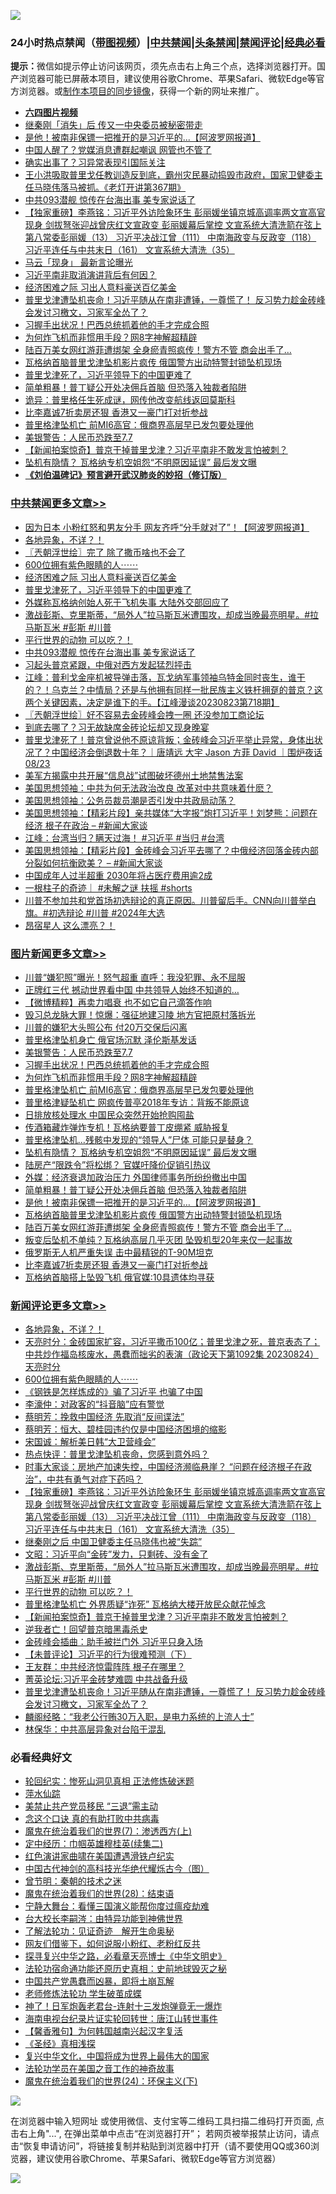 ![](https://raw.githubusercontent.com/jsvpn/jsproxy/dev/64photo/fqnews-qr.jpg)

<div id="tt">
<h3>24小时热点禁闻（<a href="https://aaa.v2dns.tk/?QAjUl=BgRp5UNKRn&T5Vk=fPVH&Q59Ab=WxGE" target="_blank">带图视频</a>）|<a href="#%E4%B8%AD%E5%85%B1%E7%A6%81%E9%97%BB%E6%9B%B4%E5%A4%9A%E6%96%87%E7%AB%A0">中共禁闻</a>|<a href="#%E5%9B%BE%E7%89%87%E6%96%B0%E9%97%BB%E6%9B%B4%E5%A4%9A%E6%96%87%E7%AB%A0">头条禁闻</a>|<a href="#%E6%96%B0%E9%97%BB%E8%AF%84%E8%AE%BA%E6%9B%B4%E5%A4%9A%E6%96%87%E7%AB%A0">禁闻评论|<a href="#%E5%BF%85%E7%9C%8B%E7%BB%8F%E5%85%B8%E5%A5%BD%E6%96%87">经典必看</a></h3>
<div><b>提示：</b>微信如提示停止访问该网页，须先点击右上角三个点，选择浏览器打开。国产浏览器可能已屏蔽本项目，建议使用谷歌Chrome、苹果Safari、微软Edge等官方浏览器。或<a href="%E5%88%B6%E4%BD%9Cgit%E7%A6%81%E9%97%BB%E9%95%9C%E5%83%8F.md">制作本项目的同步镜像</a>，获得一个新的网址来推广。</div>
<ul>
<li><b><a href="http://d2.v2rss.gq/64.mp4" target="_blank">六四图片视频</a></b></li>
<li><a href="/baitai/20230824/1924651.md">继秦刚「消失」后 传又一中央委员被秘密带走</a></li>
<li><a href="/topimagenews/20230824/1924639.md">是他！被南非保镖一把推开的是习近平的...【阿波罗网报道】</a></li>
<li><a href="/baitai/20230824/1924592.md">中国人醒了？党媒消息遭群起嘲讽 网管也不管了</a></li>
<li><a href="/baitai/20230824/1924675.md">确实出事了？习异常表现引国际关注</a></li>
<li><a href="/sohnews/20230824/1924557.md">王小洪吸取普里戈任教训造反到底，霸州灾民暴动捣毁市政府，国家卫健委主任马晓伟落马被抓。《老灯开讲第367期》</a></li>
<li><a href="/cbnews/20230824/1924614.md">中共093潜舰 惊传在台海出事 美专家说话了</a></li>
<li><a href="/comments/20230824/1924711.md">【独家重磅】李燕铭：习近平外访险象环生 彭丽媛坐镇京城高调率两文宣高官现身 剑拔弩张迎战曾庆红文宣政变 彭丽媛幕后掌控 文宣系统大清洗箭在弦上 第八常委彭丽媛（13） 习近平决战江曾（111） 中南海政变与反政变（118） 习近平连任与中共末日（161） 文宣系统大清洗（35）</a></li>
<li><a href="/baitai/20230824/1924661.md">马云「现身」 最新言论曝光</a></li>
<li><a href="/ssgc/20230824/1924687.md">习近平南非取消演讲背后有何因？</a></li>
<li><a href="/cbnews/20230825/1924823.md">经济困难之际 习出人意料豪送百亿美金</a></li>
<li><a href="/comments/20230824/1924524.md">普里戈津遭坠机丧命！习近平随从在南非遭锤，一尊慌了！ 反习势力趁金砖峰会发讨习檄文，习家军全怂了？</a></li>
<li><a href="/topimagenews/20230825/1924854.md">习握手出状况！巴西总统抓着他的手才完成合照</a></li>
<li><a href="/topimagenews/20230825/1924821.md">为何炸飞机而非惯用手段？网8字神解超精辟</a></li>
<li><a href="/topimagenews/20230824/1924622.md">陆百万美女网红游菲遭绑架 全身瘀青照疯传！警方不管 商会出手了…</a></li>
<li><a href="/topimagenews/20230824/1924623.md">瓦格纳首脑普里戈津坠机影片疯传 俄国警方出动特警封锁坠机现场</a></li>
<li><a href="/cbnews/20230825/1924822.md">普里戈津死了，习近平领导下的中国更难了</a></li>
<li><a href="/topimagenews/20230824/1924692.md">简单粗暴！普丁疑公开处决佣兵首脑 但恐落入独裁者陷阱</a></li>
<li><a href="/topimagenews/20230824/1924531.md">诡异：普里格任生死成谜，网传他改变航线返回莫斯科</a></li>
<li><a href="/topimagenews/20230824/1924588.md">比李嘉诚7折卖房还狠 香港又一豪门打对折参战</a></li>
<li><a href="/topimagenews/20230825/1924781.md">普里格津坠机亡 前MI6高官：俄商界高层早已发包要处理他</a></li>
<li><a href="/topimagenews/20230825/1924855.md">美银警告：人民币恐跌至7.7</a></li>
<li><a href="/comments/20230824/1924680.md">【新闻拍案惊奇】普京干掉普里戈津？习近平南非不敢发言怕被刺？</a></li>
<li><a href="/topimagenews/20230824/1924744.md">坠机有隐情？ 瓦格纳专机空姐怨“不明原因延误” 最后发文曝</a></li>
<li><b><a href="/comments/20200207/1272816.md" target="_blank">《刘伯温碑记》预言避开武汉肺炎的妙招（修订版）</a></b></li>
</ul>
</div>

<div class="catlist">
<h3><a href="/cbnews/" target="_blank">中共禁闻</a><span><a href="/cbnews/" target="_blank" rel="nofollow">更多文章>></a></span></h3>
<ul>
<li><a href="/cbnews/20230825/1924996.md" target="_blank">因为日本 小粉红怒和男友分手 网友齐呼“分手就对了”！【阿波罗网报道】</a></li>
<li><a href="/comments/20230825/1924995.md" target="_blank">各地异象，不详？！</a></li>
<li><a href="/cbnews/20230825/1924970.md" target="_blank">〖兲朝浮世绘〗完了 除了撒币啥也不会了</a></li>
<li><a href="/comments/20230825/1924920.md" target="_blank">600位拥有紫色眼睛的人⋯⋯</a></li>
<li><a href="/cbnews/20230825/1924823.md" target="_blank">经济困难之际 习出人意料豪送百亿美金</a></li>
<li><a href="/cbnews/20230825/1924822.md" target="_blank">普里戈津死了，习近平领导下的中国更难了</a></li>
<li><a href="/cbnews/20230824/1924714.md" target="_blank">外媒称瓦格纳创始人死于飞机失事 大陆外交部回应了</a></li>
<li><a href="/comments/20230824/1924699.md" target="_blank">激战彭斯、克里斯蒂，“局外人”拉马斯瓦米遭围攻，却成当晚最亮明星。#拉马斯瓦米 #彭斯 #川普</a></li>
<li><a href="/comments/20230824/1924691.md" target="_blank">平行世界的动物 可以吃？！</a></li>
<li><a href="/cbnews/20230824/1924614.md" target="_blank">中共093潜舰 惊传在台海出事 美专家说话了</a></li>
<li><a href="/cbnews/20230824/1924532.md" target="_blank">习起头普京紧跟，中俄对西方发起猛烈抨击</a></li>
<li><a href="/cbnews/20230824/1924523.md" target="_blank">江峰：普利戈金座机被导弹击落，瓦戈纳军事领袖乌特金同时丧生，谁干的？！乌克兰？中情局？还是与他拥有同样一批民族主义铁杆拥趸的普京？这两个关键因素，决定是谁下的手。【江峰漫谈20230823第718期】</a></li>
<li><a href="/cbnews/20230824/1924518.md" target="_blank">〖兲朝浮世绘〗好不容易去金砖峰会拽一圈 还没参加工商论坛</a></li>
<li><a href="/cbnews/20230824/1924500.md" target="_blank">到底去哪了？习无故缺席金砖论坛却又现身晚宴</a></li>
<li><a href="/comments/20230824/1924398.md" target="_blank">普里戈津死了！普京曾说他不原谅背叛；金砖峰会习近平举止异常，身体出状况了？中国经济会倒退数十年？｜唐靖远 大宇 Jason 方菲 David ｜围炉夜话 08/23</a></li>
<li><a href="/cbnews/20230824/1924388.md" target="_blank">美军方揭露中共开展“信息战”试图破坏德州土地禁售法案</a></li>
<li><a href="/cbnews/20230824/1924354.md" target="_blank">美国思想领袖：中共为何无法政治改良 改革对中共意味着什麽？</a></li>
<li><a href="/cbnews/20230824/1924353.md" target="_blank">美国思想领袖：公务员裁员潮是否引发中共政局动荡？</a></li>
<li><a href="/cbnews/20230824/1924352.md" target="_blank">美国思想领袖：【精彩片段】亲共媒体“大字报”炮打习近平！刘梦熊：问题在经济 根子在政治 &#8211; #新闻大家谈</a></li>
<li><a href="/cbnews/20230824/1924342.md" target="_blank">江峰：台湾当归？瞒天过海！ #习近平 #当归 #台湾</a></li>
<li><a href="/cbnews/20230824/1924337.md" target="_blank">美国思想领袖：【精彩片段】金砖峰会习近平去哪了？中俄经济回落金砖内部分裂如何抗衡欧美？ &#8211; #新闻大家谈</a></li>
<li><a href="/cbnews/20230823/1924260.md" target="_blank">中国成年人过半超重 2030年将占医疗费用逾2成</a></li>
<li><a href="/comments/20230823/1924246.md" target="_blank">一根柱子的奇迹｜ #未解之谜 扶摇 #shorts</a></li>
<li><a href="/comments/20230823/1924232.md" target="_blank">川普不参加共和党首场初选辩论的真正原因。川普留后手。CNN向川普举白旗。#初选辩论 #川普 #2024年大选</a></li>
<li><a href="/comments/20230823/1924213.md" target="_blank">昂宿星人 这么漂亮？！</a></li>

</ul>
</div>
<div class="catlist">
<h3><a href="/topimagenews/" target="_blank">图片新闻</a><span><a href="/topimagenews/" target="_blank" rel="nofollow">更多文章>></a></span></h3>
<ul>
<li><a href="/topimagenews/20230825/1924994.md" target="_blank">川普“嫌犯照”曝光！怒气超重 直呼：我没犯罪、永不屈服</a></li>
<li><a href="/topimagenews/20230825/1924993.md" target="_blank">正牌红三代 撼动世界看中国 中共领导人始终不知道的…</a></li>
<li><a href="/topimagenews/20230825/1924949.md" target="_blank">【微博精粹】再卖力唱衰 也不如它自己滴答作响</a></li>
<li><a href="/topimagenews/20230825/1924948.md" target="_blank">毁习总龙脉大罪！惊爆：强征地建习陵 地方官把原村落拆光</a></li>
<li><a href="/topimagenews/20230825/1924926.md" target="_blank">川普的嫌犯大头照公布 付20万交保后闪离</a></li>
<li><a href="/topimagenews/20230825/1924867.md" target="_blank">普里格津坠机身亡 俄官场沉默 泽伦斯基发话</a></li>
<li><a href="/topimagenews/20230825/1924855.md" target="_blank">美银警告：人民币恐跌至7.7</a></li>
<li><a href="/topimagenews/20230825/1924854.md" target="_blank">习握手出状况！巴西总统抓着他的手才完成合照</a></li>
<li><a href="/topimagenews/20230825/1924821.md" target="_blank">为何炸飞机而非惯用手段？网8字神解超精辟</a></li>
<li><a href="/topimagenews/20230825/1924781.md" target="_blank">普里格津坠机亡 前MI6高官：俄商界高层早已发包要处理他</a></li>
<li><a href="/topimagenews/20230825/1924780.md" target="_blank">普里格津疑坠机亡 网疯传普亭2018年专访：背叛不能原谅</a></li>
<li><a href="/topimagenews/20230825/1924764.md" target="_blank">日排放核处理水 中国民众突然开始抢购囤盐</a></li>
<li><a href="/topimagenews/20230825/1924758.md" target="_blank">传酒箱藏炸弹炸专机！瓦格纳要普丁皮绷紧 威胁报复</a></li>
<li><a href="/topimagenews/20230824/1924745.md" target="_blank">普里格津坠机…残骸中发现的“领导人”尸体 可能只是替身？</a></li>
<li><a href="/topimagenews/20230824/1924744.md" target="_blank">坠机有隐情？ 瓦格纳专机空姐怨“不明原因延误” 最后发文曝</a></li>
<li><a href="/topimagenews/20230824/1924727.md" target="_blank">陆房产“限跌令”将松绑？ 官媒吁降价促销引热议</a></li>
<li><a href="/topimagenews/20230824/1924726.md" target="_blank">外媒：经济衰退加政治压力 外国律师事务所纷纷撤出中国</a></li>
<li><a href="/topimagenews/20230824/1924692.md" target="_blank">简单粗暴！普丁疑公开处决佣兵首脑 但恐落入独裁者陷阱</a></li>
<li><a href="/topimagenews/20230824/1924639.md" target="_blank">是他！被南非保镖一把推开的是习近平的&#8230;【阿波罗网报道】</a></li>
<li><a href="/topimagenews/20230824/1924623.md" target="_blank">瓦格纳首脑普里戈津坠机影片疯传 俄国警方出动特警封锁坠机现场</a></li>
<li><a href="/topimagenews/20230824/1924622.md" target="_blank">陆百万美女网红游菲遭绑架 全身瘀青照疯传！警方不管 商会出手了…</a></li>
<li><a href="/topimagenews/20230824/1924597.md" target="_blank">叛变后坠机不单纯？瓦格纳高层几乎灭团 坠毁机型20年来仅一起事故</a></li>
<li><a href="/topimagenews/20230824/1924596.md" target="_blank">俄罗斯无人机严重失误 击中最精锐的T-90M坦克</a></li>
<li><a href="/topimagenews/20230824/1924588.md" target="_blank">比李嘉诚7折卖房还狠 香港又一豪门打对折参战</a></li>
<li><a href="/topimagenews/20230824/1924547.md" target="_blank">瓦格纳首脑搭上坠毁飞机 俄官媒:10具遗体均寻获</a></li>

</ul>
</div>
<div class="catlist">
<h3><a href="/comments/" target="_blank">新闻评论</a><span><a href="/comments/" target="_blank" rel="nofollow">更多文章>></a></span></h3>
<ul>
<li><a href="/comments/20230825/1924995.md" target="_blank">各地异象，不详？！</a></li>
<li><a href="/comments/20230825/1924924.md" target="_blank">天亮时分：金砖国家扩容，习近平撒币100亿；普里戈津之死，普京表态了；中共炒作福岛核废水，愚蠢而拙劣的表演（政论天下第1092集 20230824）天亮时分</a></li>
<li><a href="/comments/20230825/1924920.md" target="_blank">600位拥有紫色眼睛的人⋯⋯</a></li>
<li><a href="/comments/20230825/1924908.md" target="_blank">《钢铁是怎样炼成的》骗了习近平 也骗了中国</a></li>
<li><a href="/comments/20230825/1924907.md" target="_blank">李濠仲：对政客的“抖音脑”应有警觉</a></li>
<li><a href="/comments/20230825/1924906.md" target="_blank">蔡明芳：挽救中国经济 先取消“反间谍法”</a></li>
<li><a href="/comments/20230825/1924905.md" target="_blank">蔡明芳：恒大、碧桂园违约仅是中国经济困境的缩影</a></li>
<li><a href="/comments/20230825/1924904.md" target="_blank">宋国诚：解析美日韩“大卫营峰会”</a></li>
<li><a href="/comments/20230824/1924718.md" target="_blank">热点快评：普里戈津坠机丧命，您感到意外吗？</a></li>
<li><a href="/comments/20230824/1924717.md" target="_blank">时事大家谈：房地产加速失控，中国经济濒临悬崖？ “问题在经济根子在政治”，中共有勇气对症下药吗？</a></li>
<li><a href="/comments/20230824/1924711.md" target="_blank">【独家重磅】李燕铭：习近平外访险象环生 彭丽媛坐镇京城高调率两文宣高官现身 剑拔弩张迎战曾庆红文宣政变 彭丽媛幕后掌控 文宣系统大清洗箭在弦上 第八常委彭丽媛（13） 习近平决战江曾（111） 中南海政变与反政变（118） 习近平连任与中共末日（161） 文宣系统大清洗（35）</a></li>
<li><a href="/comments/20230824/1924703.md" target="_blank">继秦刚之后 中国卫健委主任马晓伟也被“失踪”</a></li>
<li><a href="/comments/20230824/1924700.md" target="_blank">文昭：习近平向“金砖”发力，只剩砖、没有金了</a></li>
<li><a href="/comments/20230824/1924699.md" target="_blank">激战彭斯、克里斯蒂，“局外人”拉马斯瓦米遭围攻，却成当晚最亮明星。#拉马斯瓦米 #彭斯 #川普</a></li>
<li><a href="/comments/20230824/1924691.md" target="_blank">平行世界的动物 可以吃？！</a></li>
<li><a href="/comments/20230824/1924681.md" target="_blank">普里格津坠机亡 外界质疑“诈死” 瓦格纳大楼开放民众献花悼念</a></li>
<li><a href="/comments/20230824/1924680.md" target="_blank">【新闻拍案惊奇】普京干掉普里戈津？习近平南非不敢发言怕被刺？</a></li>
<li><a href="/comments/20230824/1924679.md" target="_blank">逆我者亡！回望普京暗黑毒杀史</a></li>
<li><a href="/comments/20230824/1924668.md" target="_blank">金砖峰会插曲：助手被拦门外 习近平只身入场</a></li>
<li><a href="/comments/20230824/1924667.md" target="_blank">【未普评论】习近平的行为很难预测（下）</a></li>
<li><a href="/comments/20230824/1924540.md" target="_blank">王友群：中共经济惊雷阵阵 根子在哪里？</a></li>
<li><a href="/comments/20230824/1924539.md" target="_blank">菁英论坛:习近平金砖梦难圆 中共战备升级</a></li>
<li><a href="/comments/20230824/1924524.md" target="_blank">普里戈津遭坠机丧命！习近平随从在南非遭锤，一尊慌了！ 反习势力趁金砖峰会发讨习檄文，习家军全怂了？</a></li>
<li><a href="/comments/20230824/1924487.md" target="_blank">麟阁经略：“我老公行贿30万入职，是电力系统的上流人士”</a></li>
<li><a href="/comments/20230824/1924486.md" target="_blank">林保华：中共高层异象对台陷于混乱</a></li>

</ul>
</div>

<div class="catlist">
<h3>必看经典好文</h3>
<ul>
<li><a href="/tculture/xiulian/20180114/885650.md" target="_blank">轮回纪实：惨死山洞见真相 正法修炼破迷题</a></li>
<li><a href="/cbnews/20210809/1603030.md" target="_blank">萍水仙踪</a></li>
<li><a href="/cbnews/20201004/1408019.md" target="_blank">美禁止共产党员移民 “三退”需主动</a></li>
<li><a href="/comments/20200707/1357090.md" target="_blank">念这个口诀 真的有助打败中共病毒</a></li>
<li><a href="/topimagenews/20180527/948369.md" target="_blank">魔鬼在统治着我们的世界(7)：渗透西方(上)</a></li>
<li><a href="/tculture/20161102/608445.md" target="_blank">定中经历：巾帼英雄穆桂英(续集二)</a></li>
<li><a href="/lishi/20140517/664349.md" target="_blank">红色演讲家曲啸在美国遭遇滑铁卢纪实</a></li>
<li><a href="/comments/20220403/1714124.md" target="_blank">中国古代神剑的高科技光华绝代耀烁古今（图）</a></li>
<li><a href="/comments/20230528/1889935.md" target="_blank">曾节明：秦朝的技术之迷</a></li>
<li><a href="/comments/20181228/1054609.md" target="_blank">魔鬼在统治着我们的世界(28)：结束语</a></li>
<li><a href="/comments/20200527/1273654.md" target="_blank">宁静大舞台：看懂三国演义能帮你度过瘟疫劫难</a></li>
<li><a href="/aomi/life/20141109/310549.md" target="_blank">台大校长李嗣涔：由特异功能到神佛世界</a></li>
<li><a href="/comments/20200307/1289968.md" target="_blank">了解法轮功：见证奇迹　解开生命奥秘</a></li>
<li><a href="/comments/20200712/1359630.md" target="_blank">网友们借鉴下，如何说服小粉红、老粉红反共</a></li>
<li><a href="/comments/20220808/1768773.md" target="_blank">探寻复兴中华之路，必看章天亮博士《中华文明史》</a></li>
<li><a href="/tculture/20121025/73069.md" target="_blank">法轮功宿命通功能还原历史真相：史前地球毁灭之秘</a></li>
<li><a href="/comments/20220831/1778527.md" target="_blank">中国共产党愚蠢而凶暴，即将土崩瓦解</a></li>
<li><a href="/cbnews/20211114/1652214.md" target="_blank">老师修炼法轮功 学生破茧成蝶</a></li>
<li><a href="/cnnews/aboluonews/20150422/388322.md" target="_blank">神了！日军炮轰老君台-连射十三发炮弹竟无一爆炸</a></li>
<li><a href="/aomi/life/20150328/379826.md" target="_blank">海南电视台纪录片证实轮回转世：唐江山转世事件</a></li>
<li><a href="/bannedvideo/20210301/1495767.md" target="_blank">【馨香雅句】为何韩国越南兴起汉字复活</a></li>
<li><a href="/tculture/20201113/1430493.md" target="_blank">《圣经》真相浅探</a></li>
<li><a href="/comments/20220924/485408.md" target="_blank">复兴中华文化，中国将成为世界上最伟大的国家</a></li>
<li><a href="/comments/20200511/1326751.md" target="_blank">法轮功学员在美国之音工作的神奇故事</a></li>
<li><a href="/cbnews/20180907/994846.md" target="_blank">魔鬼在统治着我们的世界(24)：环保主义(下)</a></li>

</ul>
</div>

![](https://raw.githubusercontent.com/jsvpn/jsproxy/dev/64photo/fqnews-qr.jpg)

在浏览器中输入短网址 或使用微信、支付宝等二维码工具扫描二维码打开页面, 点击右上角"...", 在弹出菜单中点击“在浏览器打开”； 若网页被举报禁止访问，请点击“恢复申请访问”，将链接复制并粘贴到浏览器中打开（请不要使用QQ或360浏览器，建议使用谷歌Chrome、苹果Safari、微软Edge等官方浏览器）

![](https://raw.githubusercontent.com/jsvpn/jsproxy/dev/64photo/wx.jpg)
